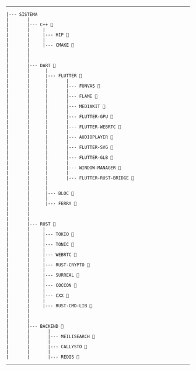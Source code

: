 ----

    |--- SISTEMA
    |       |
    |       |--- C++ 🌱
    |       |     |
    |       |     |--- HIP 🌱
    |       |     |
    |       |     |--- CMAKE 🌱
    |       |
    |       |
    |       |
    |       |--- DART 🌱
    |       |      |
    |       |      |--- FLUTTER 🌱
    |       |      |       |
    |       |      |       |--- FUNVAS 🌱
    |       |      |       |
    |       |      |       |--- FLAME 🌱
    |       |      |       |
    |       |      |       |--- MEDIAKIT 🌱
    |       |      |       |
    |       |      |       |--- FLUTTER-GPU 🌱
    |       |      |       |
    |       |      |       |--- FLUTTER-WEBRTC 🌱
    |       |      |       |
    |       |      |       |--- AUDIOPLAYER 🌱
    |       |      |       |
    |       |      |       |--- FLUTTER-SVG 🌱
    |       |      |       |
    |       |      |       |--- FLUTTER-GLB 🌱
    |       |      |       |
    |       |      |       |--- WINDOW-MANAGER 🌱
    |       |      |       |
    |       |      |       |--- FLUTTER-RUST-BRIDGE 🌱
    |       |      |
    |       |      |
    |       |      |--- BLOC 🌱
    |       |      |
    |       |      |--- FERRY 🌱
    |       |
    |       |
    |       |
    |       |--- RUST 🌱
    |       |     |
    |       |     |--- TOKIO 🌱
    |       |     |
    |       |     |--- TONIC 🌱
    |       |     |
    |       |     |--- WEBRTC 🌱
    |       |     |
    |       |     |--- RUST-CRYPTO 🌱
    |       |     |
    |       |     |--- SURREAL 🌱
    |       |     |
    |       |     |--- COCCON 🌱
    |       |     |
    |       |     |--- CXX 🌱
    |       |     |
    |       |     |--- RUST-CMD-LIB 🌱
    |       |
    |       |
    |       |
    |       |--- BACKEND 🌱
    |       |       |
    |       |       |--- MEILISEARCH 🌱
    |       |       |
    |       |       |--- CALLYSTO 🌱
    |       |       |
    |       |       |--- REDIS 🌱

---
